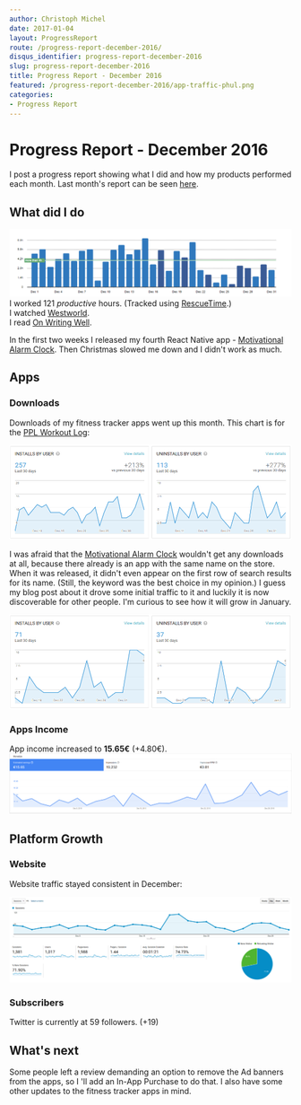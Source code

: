 ```yaml
---
author: Christoph Michel
date: 2017-01-04
layout: ProgressReport
route: /progress-report-december-2016/
disqus_identifier: progress-report-december-2016
slug: progress-report-december-2016
title: Progress Report - December 2016
featured: /progress-report-december-2016/app-traffic-phul.png
categories:
- Progress Report
---
```

# Progress Report - December 2016
I post a progress report showing what I did and how my products performed each month.
Last month's report can be seen [here](/progress-report-november-2016).

## What did I do
[![Productive Hours in December 2016](./rescueTime.png)](./rescueTime.png)
I worked 121 _productive_ hours. (Tracked using [RescueTime](/redirects/rescuetime).)  
I watched [Westworld](http://www.imdb.com/title/tt0475784/).  
I read [On Writing Well](/on-writing-well/).  

In the first two weeks I released my fourth React Native app - [Motivational Alarm Clock](/released-fourth-react-native-app/).
Then Christmas slowed me down and I didn't work as much.

## Apps
### Downloads
Downloads of my fitness tracker apps went up this month. This chart is for the [PPL Workout Log](https://play.google.com/store/apps/details?id=io.cmichel.ppl):

[![App Downloads Per Day](./app-traffic-ppl.png)](./app-traffic-ppl.png)

I was afraid that the [Motivational Alarm Clock](https://play.google.com/store/apps/details?id=io.cmichel.motivation) wouldn't get any downloads at all, because there already is an app with the same name on the store. When it was released, it didn't even appear on the first row of search results for its name.
(Still, the keyword was the best choice in my opinion.)
I guess my blog post about it drove some initial traffic to it and luckily it is now discoverable for other people.
I'm curious to see how it will grow in January.

[![App Downloads Per Day](./app-traffic-motivation.png)](./app-traffic-motivation.png)


### Apps Income
App income increased to **15.65€** (+4.80€).
[![App Income AdMob](./app-income-admob.png)](./app-income-admob.png)

## Platform Growth
### Website
Website traffic stayed consistent in December:

[![Website Traffic](./website-traffic.png)](./website-traffic.png)


### Subscribers
Twitter is currently at 59 followers. (+19)

## What's next
Some people left a review demanding an option to remove the Ad banners from the apps, so I 'll add an In-App Purchase to do that.
I also have some other updates to the fitness tracker apps in mind.
